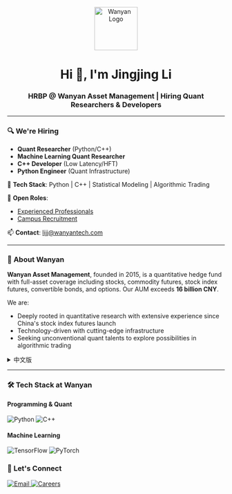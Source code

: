 <p align="center">
  <img src="https://via.placeholder.com/150/FF6B6B/FFFFFF?text=WY" width="100" alt="Wanyan Logo" />
</p>

<h1 align="center">Hi 👋, I'm Jingjing Li</h1>
<h3 align="center">HRBP @ Wanyan Asset Management | Hiring Quant Researchers & Developers</h3>

---

### 🔍 **We're Hiring** 
- **Quant Researcher** (Python/C++)  
- **Machine Learning Quant Researcher**  
- **C++ Developer** (Low Latency/HFT)  
- **Python Engineer** (Quant Infrastructure)  

📌 **Tech Stack**: Python | C++ | Statistical Modeling | Algorithmic Trading  

📌 **Open Roles**:  
- [Experienced Professionals](https://recruit.wanyantech.com/experienced)  
- [Campus Recruitment](https://recruit.wanyantech.com/campus)  

📫 **Contact**: [lijj@wanyantech.com](mailto:lijj@wanyantech.com)  

---

### 🚀 **About Wanyan**  
**Wanyan Asset Management**, founded in 2015, is a quantitative hedge fund with full-asset coverage including stocks, commodity futures, stock index futures, convertible bonds, and options. Our AUM exceeds **16 billion CNY**.  

We are:  
- Deeply rooted in quantitative research with extensive experience since China's stock index futures launch  
- Technology-driven with cutting-edge infrastructure  
- Seeking unconventional quant talents to explore possibilities in algorithmic trading  

<details>
<summary>中文版</summary>

### 🎯 **我们在招聘**
- **量化研究员**
- **机器学习量化研究员**  
- **C++开发工程师** (低延迟/高频交易)  
- **Python工程师** (量化系统开发)  

📌 **技术栈**: Python | C++ | 统计建模 | 算法交易  

📌 **招聘通道**:  
- [社会招聘](https://recruit.wanyantech.com/experienced)  
- [校园招聘](https://recruit.wanyantech.com/campus)  

📫 **联系我**: [lijj@wanyantech.com](mailto:lijj@wanyantech.com)  

### 🌟 **关于顽岩**
顽岩资产成立于2015年，是一家覆盖全品种交易的量化基金，交易品种包括股票、商品期货、股指期货、可转债、期权等，目前管理规模超**160亿人民币**。

我们的优势：
- 自中国股指期货上市起即深耕量化研究，积累深厚交易经验
- 以技术为核心驱动，拥有顶尖基础设施
- 寻找不拘一格的量化人才，共同探索算法交易的无限可能
</details>

---

### 🛠️ Tech Stack at Wanyan

#### **Programming & Quant**
<p align="left">
  <img src="https://img.shields.io/badge/Python-3776AB?logo=python&logoColor=white" alt="Python"/>
  <img src="https://img.shields.io/badge/C++-00599C?logo=c%2B%2B&logoColor=white" alt="C++"/>
</p>

#### **Machine Learning**
<p align="left">
  <img src="https://img.shields.io/badge/TensorFlow-FF6F00?logo=tensorflow&logoColor=white" alt="TensorFlow"/>
  <img src="https://img.shields.io/badge/PyTorch-EE4C2C?logo=pytorch&logoColor=white" alt="PyTorch"/>
</p>

### 🤝 **Let's Connect**
<p align="left">
  <a href="mailto:lijj@wanyantech.com">
    <img src="https://img.shields.io/badge/Email-D14836?logo=gmail&logoColor=white" alt="Email"/>
  </a>
  <a href="https://recruit.wanyantech.com">
    <img src="https://img.shields.io/badge/Careers-4285F4?logo=google-chrome&logoColor=white" alt="Careers"/>
  </a>
</p>
